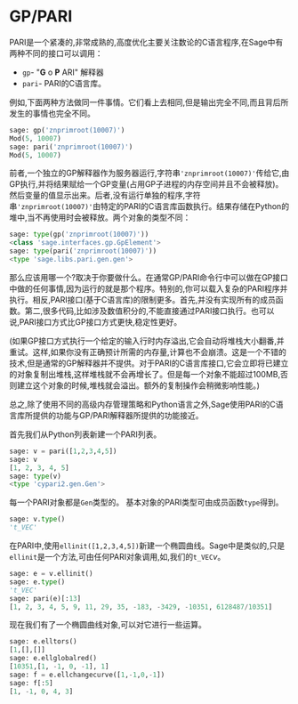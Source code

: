 # GP/PARI

PARI是一个紧凑的,非常成熟的,高度优化主要关注数论的C语言程序,在Sage中有两种不同的接口可以调用：

-  `gp`- "**G** o **P** ARI" 解释器
-  `pari`- PARI的C语言库。

例如,下面两种方法做同一件事情。它们看上去相同,但是输出完全不同,而且背后所发生的事情也完全不同。
```py
sage: gp('znprimroot(10007)')
Mod(5, 10007)
sage: pari('znprimroot(10007)')
Mod(5, 10007)
```


前者,一个独立的GP解释器作为服务器运行,字符串`'znprimroot(10007)'`传给它,由GP执行,并将结果赋给一个GP变量(占用GP子进程的内存空间并且不会被释放)。然后变量的值显示出来。后者,没有运行单独的程序,字符串`'znprimroot(10007)'`由特定的PARI的C语言库函数执行。结果存储在Python的堆中,当不再使用时会被释放。两个对象的类型不同：
```py
sage: type(gp('znprimroot(10007)'))
<class 'sage.interfaces.gp.GpElement'>
sage: type(pari('znprimroot(10007)'))
<type 'sage.libs.pari.gen.gen'>
```


那么应该用哪一个?取决于你要做什么。在通常GP/PARI命令行中可以做在GP接口中做的任何事情,因为运行的就是那个程序。特别的,你可以载入复杂的PARI程序并执行。相反,PARI接口(基于C语言库)的限制更多。首先,并没有实现所有的成员函数。第二,很多代码,比如涉及数值积分的,不能直接通过PARI接口执行。也可以说,PARI接口方式比GP接口方式更快,稳定性更好。

(如果GP接口方式执行一个给定的输入行时内存溢出,它会自动将堆栈大小翻番,并重试。这样,如果你没有正确预计所需的内存量,计算也不会崩溃。这是一个不错的技术,但是通常的GP解释器并不提供。对于PARI的C语言库接口,它会立即将已建立的对象复制出堆栈,这样堆栈就不会再增长了。但是每一个对象不能超过100MB,否则建立这个对象的时候,堆栈就会溢出。额外的复制操作会稍微影响性能。)

总之,除了使用不同的高级内存管理策略和Python语言之外,Sage使用PARI的C语言库所提供的功能与GP/PARI解释器所提供的功能接近。

首先我们从Python列表新建一个PARI列表。
```py
sage: v = pari([1,2,3,4,5])
sage: v
[1, 2, 3, 4, 5]
sage: type(v)
<type 'cypari2.gen.Gen'>
```


每一个PARI对象都是`Gen`类型的。 基本对象的PARI类型可由成员函数`type`得到。
```py
sage: v.type()
't_VEC'
```

在PARI中,使用`ellinit([1,2,3,4,5])`新建一个椭圆曲线。Sage中是类似的,只是`ellinit`是一个方法,可由任何PARI对象调用,如,我们的`t_VEC`$v$。
```py
sage: e = v.ellinit()
sage: e.type()         
't_VEC'
sage: pari(e)[:13]
[1, 2, 3, 4, 5, 9, 11, 29, 35, -183, -3429, -10351, 6128487/10351]
```


现在我们有了一个椭圆曲线对象,可以对它进行一些运算。
```py
sage: e.elltors()
[1,[],[]]
sage: e.ellglobalred()
[10351,[1, -1, 0, -1], 1]
sage: f = e.ellchangecurve([1,-1,0,-1])
sage: f[:5]
[1, -1, 0, 4, 3]
```


